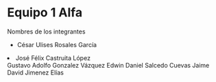 # Equipo 1  Alfa


Nombres de los integrantes
<ul> 
  <li>César Ulises Rosales García </li>
</ul>
<li> José Félix Castruita López </li>
</ul>
</li> Gustavo Adolfo Gonzalez Vázquez</li>
</ul>
</li> Edwin Daniel Salcedo Cuevas</li>
</ul>
</li>Jaime David Jimenez Elías</li>

